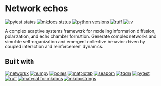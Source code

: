 # Network echos

[![pytest status](https://img.shields.io/github/actions/workflow/status/garland-culbreth/network-echos/pytest.yml?style=flat-square&logo=github&&label=tests&logoColor=white&labelColor=393f46&color=46954a)](https://github.com/garland-culbreth/network-echos/actions/workflows/pytest.yml)
[![mkdocs status](https://img.shields.io/github/actions/workflow/status/garland-culbreth/network-echos/mkdocs.yml?style=flat-square&logo=github&logoColor=white&label=docs&labelColor=393f46&color=46954a)](https://github.com/garland-culbreth/network-echos/actions/workflows/mkdocs.yml)
[![python versions](https://img.shields.io/badge/3.11_%7C_3.12-3776AB?style=flat-square&logo=python&logoColor=ffffff&label=python&labelColor=393f46)](https://github.com/garland-culbreth/network-echos)
[![ruff](https://img.shields.io/endpoint?url=https://raw.githubusercontent.com/astral-sh/ruff/main/assets/badge/v2.json&style=flat-square&labelColor=393f46)](https://github.com/astral-sh/ruff)
[![uv](https://img.shields.io/endpoint?url=https://raw.githubusercontent.com/astral-sh/uv/main/assets/badge/v0.json&style=flat-square&labelColor=393f46)](https://github.com/astral-sh/uv)

A complex adaptive systems framework for modeling information diffusion, polarization, and echo chamber formation. Generate complex networks and simulate self-organization and emergent collective behavior driven by coupled interaction and reinforcement dynamics.

## Built with

[![networkx](https://img.shields.io/badge/NetworkX-2c7fb8?style=for-the-badge)](https://networkx.org/documentation/stable/index.html)
[![numpy](https://img.shields.io/badge/numpy-013243?style=for-the-badge&logo=numpy&logoColor=white)](https://numpy.org/)
[![polars](https://img.shields.io/badge/polars-CD792C?style=for-the-badge&logo=polars&logoColor=white)](https://pola.rs/)
[![matplotlib](https://img.shields.io/badge/matplotlib-11557c?style=for-the-badge)](https://matplotlib.org/)
[![seaborn](https://img.shields.io/badge/seaborn-444876?style=for-the-badge&logo=graph&logoColor=white)](https://seaborn.pydata.org/)
[![tqdm](https://img.shields.io/badge/tqdm-FFC107?style=for-the-badge&logo=tqdm&logoColor=000000)](https://tqdm.github.io/)
[![pytest](https://img.shields.io/badge/pytest-%230A9EDC?style=for-the-badge&logo=pytest&logoColor=white)](https://docs.pytest.org/en/stable/)
[![ruff](https://img.shields.io/badge/ruff-D7FF64?style=for-the-badge&logo=ruff&logoColor=000000)](https://docs.astral.sh/ruff/)
[![material for mkdocs](https://img.shields.io/badge/material_for_mkdocs-%23526CFE?style=for-the-badge&logo=materialformkdocs&logoColor=white)](https://squidfunk.github.io/mkdocs-material/)
[![mkdocstrings](https://img.shields.io/badge/mkdocstrings-%23526CFE?style=for-the-badge)](https://mkdocstrings.github.io/)
